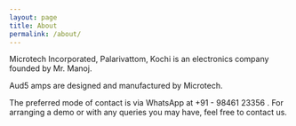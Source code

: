 ```yaml
---
layout: page
title: About
permalink: /about/
---
```


Microtech Incorporated, Palarivattom, Kochi is an electronics company founded by Mr. Manoj. 

Aud5 amps are designed and manufactured by Microtech. 

The preferred mode of contact is via WhatsApp at +91 - 98461 23356 . For arranging a demo or with any queries you may have, feel free to contact us.



